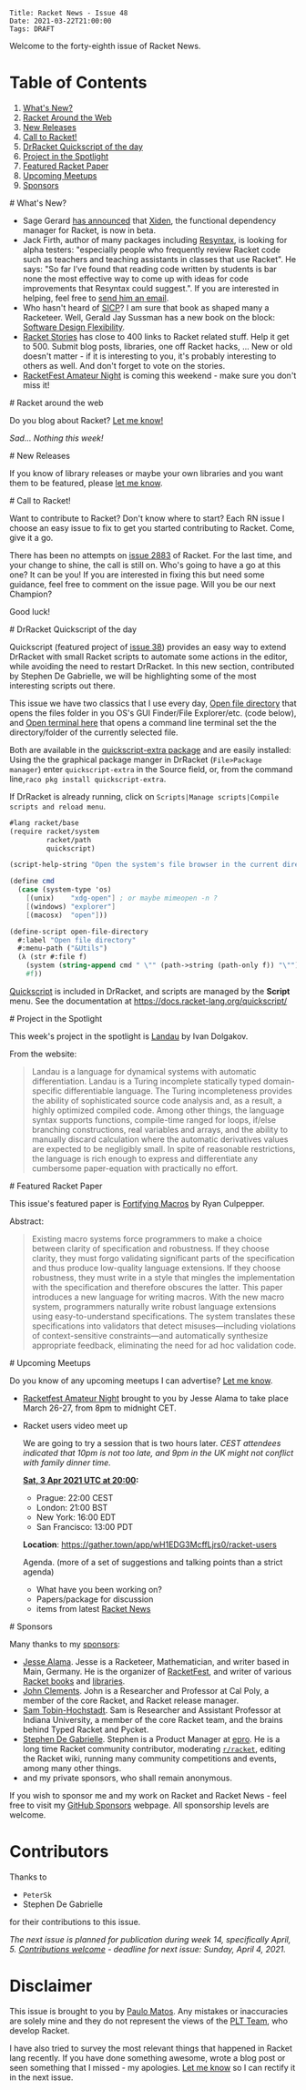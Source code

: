     Title: Racket News - Issue 48
    Date: 2021-03-22T21:00:00
    Tags: DRAFT

Welcome to the forty-eighth issue of Racket News.


# Table of Contents

1. [What's New?](#whatsnew)
2. [Racket Around the Web](#aroundtheweb)
3. [New Releases](#newreleases)
4. [Call to Racket!](#calltoracket)
5. [DrRacket Quickscript of the day](#quick)
6. [Project in the Spotlight](#spotlight)
7. [Featured Racket Paper](#featuredpaper)
8. [Upcoming Meetups](#meetups)
9. [Sponsors](#sponsors)

<div id='whatsnew'/>
# What's New?

* Sage Gerard [has announced](https://groups.google.com/g/racket-users/c/j0rOqkaaDss/m/lLUjAKl1BgAJ) that [Xiden](https://github.com/zyrolasting/xiden), the functional dependency manager for Racket, is now in beta.
* Jack Firth, author of many packages including [Resyntax](https://github.com/jackfirth/resyntax), is looking for alpha testers: "especially people who frequently review Racket code such as teachers and teaching assistants in classes that use Racket". He says: "So far I’ve found that reading code written by students is bar none the most effective way to come up with ideas for code improvements that Resyntax could suggest.". If you are interested in helping, feel free to [send him an email](mailto:jackhfirth@gmail.com).
* Who hasn't heard of [SICP](https://mitpress.mit.edu/sites/default/files/sicp/index.html)? I am sure that book as shaped many a Racketeer. Well, Gerald Jay Sussman has a new book on the block: [Software Design Flexibility](https://mitpress.mit.edu/books/software-design-flexibility).
* [Racket Stories](https://racket-stories.com) has close to 400 links to Racket related stuff. Help it get to 500. Submit blog posts, libraries, one off Racket hacks, ... New or old doesn't matter - if it is interesting to you, it's probably interesting to others as well. And don't forget to vote on the stories.
* [RacketFest Amateur Night](https://racketfest.com/) is coming this weekend - make sure you don't miss it!

<div id='aroundtheweb'/>
# Racket around the web

Do you blog about Racket? [Let me know!](mailto:pmatos@linki.tools)

*Sad... Nothing this week!*

<div id='newreleases'/>
# New Releases

If you know of library releases or maybe your own libraries and you want them to be featured, please [let me know](mailto:pmatos@linki.tools).



<div id='calltoracket'/>
# Call to Racket!

Want to contribute to Racket? Don't know where to start? Each RN issue I choose an easy issue to fix to get you started contributing to Racket. Come, give it a go.

There has been no attempts on [issue 2883](https://github.com/racket/racket/issues/2883) of Racket. For the last time, and your change to shine, the call is still on. Who's going to have a go at this one? It can be you! If you are interested in fixing this but need some guidance, feel free to comment on the issue page. Will you be our next Champion? 

Good luck!

<div id='quick'/>
# DrRacket Quickscript of the day

Quickscript (featured project of [issue 38](https://racket-news.com/2020/09/racket-news-issue-38.html)) provides an easy way to extend DrRacket with small Racket scripts to automate some actions in the editor, while avoiding the need to restart DrRacket. In this new section, contributed by Stephen De Gabrielle, we will be highlighting some of the most interesting scripts out there.

This issue we have two classics that I use every day, [Open file directory](https://github.com/Metaxal/quickscript-extra/blob/master/scripts/open-dir.rkt) that opens the files folder in you OS's GUI Finder/File Explorer/etc. (code below), and [Open terminal here](https://github.com/Metaxal/quickscript-extra/blob/master/scripts/open-terminal.rkt) that opens a command line terminal set the the directory/folder of the currently selected file. 

Both are available in the [quickscript-extra package](https://docs.racket-lang.org/quickscript-extra) and are easily installed: 
Using the the graphical package manger in DrRacket (`File>Package manager`) enter `quickscript-extra` in the Source field, or, from the command line,`raco pkg install quickscript-extra`.

If DrRacket is already running, click on `Scripts|Manage scripts|Compile
scripts and reload menu`.

```scheme
#lang racket/base
(require racket/system
         racket/path
         quickscript)

(script-help-string "Open the system's file browser in the current directory.")

(define cmd
  (case (system-type 'os)
    [(unix)    "xdg-open"] ; or maybe mimeopen -n ?
    [(windows) "explorer"]
    [(macosx)  "open"]))

(define-script open-file-directory
  #:label "Open file directory"
  #:menu-path ("&Utils")
  (λ (str #:file f)
    (system (string-append cmd " \"" (path->string (path-only f)) "\""))
    #f))
```
[Quickscript](https://docs.racket-lang.org/quickscript/) is included in DrRacket, and scripts are managed by the **Script** menu. See the documentation at https://docs.racket-lang.org/quickscript/

<div id='spotlight'/>
# Project in the Spotlight

This week's project in the spotlight is [Landau](https://gitlab.iaaras.ru/iaaras/landau) by Ivan Dolgakov.

From the website:

> Landau is a language for dynamical systems with automatic differentiation.
> Landau is a Turing incomplete statically typed domain-specific differentiable language. The Turing incompleteness provides the ability of sophisticated source code analysis and, as a result, a highly optimized compiled code. Among other things, the language syntax supports functions, compile-time ranged for loops, if/else branching constructions, real variables and arrays, and the ability to manually discard calculation where the automatic derivatives values are expected to be negligibly small. In spite of reasonable restrictions, the language is rich enough to express and differentiate any cumbersome paper-equation with practically no effort.

<div id='featuredpaper'/>
# Featured Racket Paper

This issue's featured paper is [Fortifying Macros](https://drive.google.com/file/d/1ncEJXZYwCJzIpgzUlsf0Hx-9InlIYN3x/view?usp=sharing) by Ryan Culpepper.

Abstract:

> Existing macro systems force programmers to make a choice between clarity of specification and robustness. If they choose clarity, they must forgo validating significant parts of the specification and thus produce low-quality language extensions. If they choose robustness, they must write in a style that mingles the implementation with the specification and therefore obscures the latter. This paper introduces a new language for writing macros. With the new macro system, programmers naturally write robust language extensions using easy-to-understand specifications. The system translates these specifications into validators that detect misuses—including violations of context-sensitive constraints—and automatically synthesize appropriate feedback, eliminating the need for ad hoc validation code.

<div id='meetups'/>
# Upcoming Meetups

Do you know of any upcoming meetups I can advertise? [Let me know](mailto:pmatos@linki.tools).

* [Racketfest Amateur Night](https://racketfest.com/) brought to you by Jesse Alama to take place March 26-27, from 8pm to midnight CET.
* Racket users video meet up

    We are going to try a session that is two hours later.
    _CEST attendees indicated that 10pm is not too late, and 9pm in the UK might not conflict with family dinner time._

    **[Sat, 3 Apr 2021 UTC at 20:00](https://www.timeanddate.com/worldclock/converter.html?iso=20210403T200000&p1=204&p2=136&p3=179&p4=224):** 
    * Prague: 22:00 CEST
    * London: 21:00 BST
    * New York: 16:00 EDT
    * San Francisco: 13:00 PDT
 
    **Location**: https://gather.town/app/wH1EDG3McffLjrs0/racket-users 

    Agenda. (more of a set of suggestions and talking points than a strict agenda)
    * What have you been working on?
    * Papers/package for discussion
    * items from latest [Racket News](https://racket-news.com/)

<div id='sponsors'/>
# Sponsors

Many thanks to my [sponsors](https://github.com/sponsors/pmatos/):

* [Jesse Alama](http://serverracket.com/). Jesse is a Racketeer, Mathematician, and writer based in Main, Germany. He is the organizer of [RacketFest](https://racketfest.com/), and writer of various [Racket books](https://gumroad.com/jessealama) and [libraries](https://pkgd.racket-lang.org/pkgn/search?tags=author%3Ajesse%40serverracket.com).
* [John Clements](https://www.brinckerhoff.org). John is a Researcher and Professor at Cal Poly, a member of the core Racket, and Racket release manager.
* [Sam Tobin-Hochstadt](https://samth.github.io/). Sam is Researcher and Assistant Professor at Indiana University, a member of the core Racket team, and the brains behind Typed Racket and Pycket.
* [Stephen De Gabrielle](http://linkedin.com/in/stephen-de-gabrielle/). Stephen is a Product Manager at [epro](https://epro.com). He is a long time Racket community contributor, moderating [`r/racket`](https://reddit.com/r/racket), editing the Racket wiki, running many community competitions and events, among many other things.
* and my private sponsors, who shall remain anonymous.

If you wish to sponsor me and my work on Racket and Racket News - feel free to visit my [GitHub Sponsors](https://github.com/sponsors/pmatos/) webpage. All sponsorship levels are welcome.

# Contributors

Thanks to

* `PeterSk`
* Stephen De Gabrielle

for their contributions to this issue.

_The next issue is planned for publication during week 14, specifically April, 5. [Contributions welcome](https://github.com/pmatos/racket-news/issues) - deadline for next issue: Sunday, April 4, 2021._

# Disclaimer

This issue is brought to you by [Paulo Matos](mailto:pmatos@linki.tools). Any mistakes or inaccuracies are solely mine and
they do not represent the views of the [PLT Team](http://www.racket-lang.org/team.html), who develop Racket.

I have also tried to survey the most relevant things that happened in Racket lang recently. If you have done something awesome, wrote a blog post or seen something that I missed - my apologies. [Let me know](mailto:pmatos@linki.tools) so I can rectify it in the next issue.
